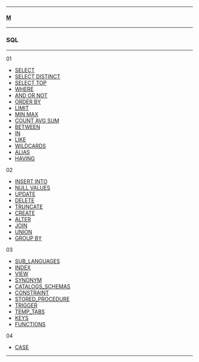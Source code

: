 
---

#### [M](https://github.com/ttltrk/TTT/blob/master/menu.md)

---

### SQL

---

01

* [SELECT](https://github.com/ttltrk/TTT/blob/master/SQL/SELECT/SELECT.md)
* [SELECT DISTINCT](https://github.com/ttltrk/TTT/blob/master/SQL/SELECT_DISTINCT/SELECT_DISTINCT.md)
* [SELECT TOP](https://github.com/ttltrk/TTT/blob/master/SQL/SELECT_TOP/SELECT_TOP.md)
* [WHERE](https://github.com/ttltrk/TTT/blob/master/SQL/WHERE/WHERE.md)
* [AND OR NOT](https://github.com/ttltrk/TTT/blob/master/SQL/AND_OR_NOT/AND_OR_NOT.md)
* [ORDER BY](https://github.com/ttltrk/TTT/blob/master/SQL/ORDER_BY/ORDER_BY.md)
* [LIMIT](https://github.com/ttltrk/TTT/blob/master/SQL/LIMIT/LIMIT.md)
* [MIN MAX](https://github.com/ttltrk/TTT/blob/master/SQL/MIN_MAX/MIN_MAX.md)
* [COUNT AVG SUM](https://github.com/ttltrk/TTT/blob/master/SQL/COUNT_AVG_SUM/COUNT_AVG_SUM.md)
* [BETWEEN](https://github.com/ttltrk/TTT/blob/master/SQL/BETWEEN/BETWEEN.md)
* [IN](https://github.com/ttltrk/TTT/blob/master/SQL/IN/IN.md)
* [LIKE](https://github.com/ttltrk/TTT/blob/master/SQL/LIKE/LIKE.md)
* [WILDCARDS](https://github.com/ttltrk/TTT/blob/master/SQL/WILDCARDS/WILDCARDS.md)
* [ALIAS](https://github.com/ttltrk/TTT/blob/master/SQL/ALIAS/ALIAS.md)
* [HAVING](https://github.com/ttltrk/TTT/blob/master/SQL/HAVING/HAVING.md)

02

* [INSERT INTO](https://github.com/ttltrk/TTT/blob/master/SQL/INSERT_INTO/INSERT_INTO.md)
* [NULL VALUES](https://github.com/ttltrk/TTT/blob/master/SQL/NULL_VALUES/NULL_VALUES.md)
* [UPDATE](https://github.com/ttltrk/TTT/blob/master/SQL/UPDATE/UPDATE.md)
* [DELETE](https://github.com/ttltrk/TTT/blob/master/SQL/DELETE/DELETE.md)
* [TRUNCATE](https://github.com/ttltrk/TTT/blob/master/SQL/TRUNCATE/TRUNCATE.md)
* [CREATE](https://github.com/ttltrk/TTT/blob/master/SQL/CREATE/CREATE.md)
* [ALTER](https://github.com/ttltrk/TTT/blob/master/SQL/ALTER/ALTER.md)
* [JOIN](https://github.com/ttltrk/TTT/blob/master/SQL/JOIN/JOIN.md)
* [UNION](https://github.com/ttltrk/TTT/blob/master/SQL/UNION/UNION.md)
* [GROUP BY](https://github.com/ttltrk/TTT/blob/master/SQL/GROUP_BY/GROUP_BY.md)

03

* [SUB_LANGUAGES](https://github.com/ttltrk/TTT/blob/master/SQL/SUB_LAN/SUB_LAN.md)
* [INDEX](https://github.com/ttltrk/TTT/blob/master/SQL/INDEX/INDEX.md)
* [VIEW](https://github.com/ttltrk/TTT/blob/master/SQL/VIEW/VIEW.md)
* [SYNONYM](https://github.com/ttltrk/TTT/blob/master/SQL/SYNONYM/SYNONYM.md)
* [CATALOGS_SCHEMAS](https://github.com/ttltrk/TTT/blob/master/SQL/CATALOGS_SCHEMAS/CATALOGS_SCHEMAS.md)
* [CONSTRAINT](https://github.com/ttltrk/TTT/blob/master/SQL/CONSTRAINT/CONSTRAINT.md)
* [STORED_PROCEDURE](https://github.com/ttltrk/TTT/blob/master/SQL/STORED_PROCEDURE/STORED_PROCEDURE.md)
* [TRIGGER](https://github.com/ttltrk/TTT/blob/master/SQL/TRIGGER/TRIGGER.md)
* [TEMP_TABS](https://github.com/ttltrk/TTT/blob/master/SQL/TEMP_TABS/TEMP_TABS.md)
* [KEYS](https://github.com/ttltrk/TTT/blob/master/SQL/KEYS/KEYS.md)
* [FUNCTIONS](https://github.com/ttltrk/TTT/blob/master/SQL/FUNCTIONS/FUNCTIONS.md)

04

* [CASE](https://github.com/ttltrk/TTT/blob/master/SQL/CASE/CASE.md)

---
